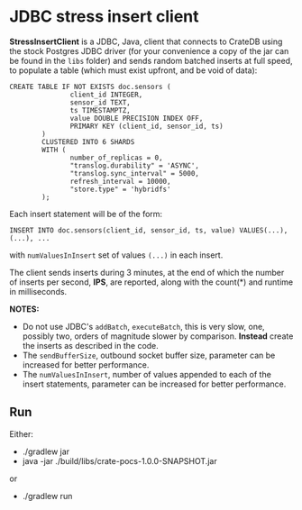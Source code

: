 # JDBC stress insert client

**StressInsertClient** is a JDBC, Java, client that connects to CrateDB using 
the stock Postgres JDBC driver (for your convenience a copy of the jar can be found in 
the ``libs`` folder) and sends random batched inserts at full speed, to populate a table 
(which must exist upfront, and be void of data):

```
CREATE TABLE IF NOT EXISTS doc.sensors (
               client_id INTEGER,
               sensor_id TEXT,
               ts TIMESTAMPTZ,
               value DOUBLE PRECISION INDEX OFF,
               PRIMARY KEY (client_id, sensor_id, ts)
        )
        CLUSTERED INTO 6 SHARDS
        WITH (
               number_of_replicas = 0,
               "translog.durability" = 'ASYNC',
               "translog.sync_interval" = 5000,
               refresh_interval = 10000,
               "store.type" = 'hybridfs'
        );
```

Each insert statement will be of the form:

```
INSERT INTO doc.sensors(client_id, sensor_id, ts, value) VALUES(...), (...), ...
```

with ``numValuesInInsert`` set of values ``(...)`` in each insert. 

The client sends inserts during 3 minutes, at the end of which the number of 
inserts per second, **IPS**, are reported, along with the count(*) and runtime 
in milliseconds.

**NOTES:**

- Do not use JDBC's ``addBatch``, ``executeBatch``, this is very slow, one, 
  possibly two, orders of magnitude slower by comparison. **Instead** create 
  the inserts as described in the code.
- The ``sendBufferSize``, outbound socket buffer size, parameter can be increased
  for better performance.
- The ``numValuesInInsert``, number of values appended to each of the insert 
  statements, parameter can be increased for better performance.

## Run

Either:
 
- ./gradlew jar
- java -jar ./build/libs/crate-pocs-1.0.0-SNAPSHOT.jar

or

- ./gradlew run

